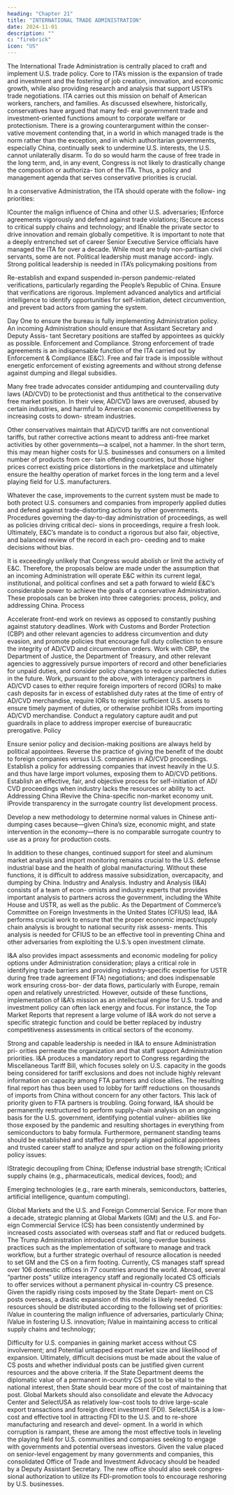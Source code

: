 ```yaml
---
heading: "Chapter 21"
title: "INTERNATIONAL TRADE ADMINISTRATION"
date: 2024-11-01
description: ""
c: "firebrick"
icon: "US"
---
```



The International Trade Administration is centrally placed to craft and implement U.S. trade policy. Core to ITA’s mission is the expansion of trade and investment and the fostering of job creation, innovation, and economic growth, while also providing research and analysis that support USTR’s trade negotiations. ITA carries out this mission on behalf of American workers, ranchers, and families. As discussed elsewhere, historically, conservatives have argued that many fed- eral government trade and investment-oriented functions amount to corporate welfare or protectionism. There is a growing counterargument within the conser- vative movement contending that, in a world in which managed trade is the norm rather than the exception, and in which authoritarian governments, especially China, continually seek to undermine U.S. interests, the U.S. cannot unilaterally disarm. To do so would harm the cause of free trade in the long term, and, in any event, Congress is not likely to drastically change the composition or authoriza- tion of the ITA. Thus, a policy and management agenda that serves conservative priorities is crucial.

In a conservative Administration, the ITA should operate with the follow-
ing priorities:

lCounter the malign influence of China and other U.S. adversaries;
lEnforce agreements vigorously and defend against trade violations;
lSecure access to critical supply chains and technology; and
lEnable the private sector to drive innovation and remain globally competitive.
It is important to note that a deeply entrenched set of career Senior Executive
Service officials have managed the ITA for over a decade. While most are truly
non-partisan civil servants, some are not. Political leadership must manage accord-
ingly. Strong political leadership is needed in ITA’s policymaking positions from


Re-establish and expand suspended in-person pandemic-related
verifications, particularly regarding the People’s Republic of China. Ensure
that verifications are rigorous.
Implement advanced analytics and artificial intelligence to identify
opportunities for self-initiation, detect circumvention, and prevent bad
actors from gaming the system.


Day One to ensure the bureau is fully implementing Administration policy. An
incoming Administration should ensure that Assistant Secretary and Deputy Assis-
tant Secretary positions are staffed by appointees as quickly as possible.
Enforcement and Compliance. Strong enforcement of trade agreements is
an indispensable function of the ITA carried out by Enforcement & Compliance
(E&C). Free and fair trade is impossible without energetic enforcement of existing agreements and without strong defense against dumping and illegal subsidies.

Many free trade advocates consider antidumping and countervailing duty laws
(AD/CVD) to be protectionist and thus antithetical to the conservative free market
position. In their view, AD/CVD laws are overused, abused by certain industries,
and harmful to American economic competitiveness by increasing costs to down-
stream industries.

Other conservatives maintain that AD/CVD tariffs are not conventional tariffs,
but rather corrective actions meant to address anti-free market activities by other
governments—a scalpel, not a hammer. In the short term, this may mean higher
costs for U.S. businesses and consumers on a limited number of products from cer-
tain offending countries, but those higher prices correct existing price distortions
in the marketplace and ultimately ensure the healthy operation of market forces
in the long term and a level playing field for U.S. manufacturers.

Whatever the case, improvements to the current system must be made to both
protect U.S. consumers and companies from improperly applied duties and defend
against trade-distorting actions by other governments. Procedures governing the
day-to-day administration of proceedings, as well as policies driving critical deci-
sions in proceedings, require a fresh look. Ultimately, E&C’s mandate is to conduct
a rigorous but also fair, objective, and balanced review of the record in each pro-
ceeding and to make decisions without bias.

It is exceedingly unlikely that Congress would abolish or limit the activity of
E&C. Therefore, the proposals below are made under the assumption that an
incoming Administration will operate E&C within its current legal, institutional,
and political confines and set a path forward to wield E&C’s considerable power to
achieve the goals of a conservative Administration. These proposals can be broken
into three categories: process, policy, and addressing China.
Process


Accelerate front-end work on reviews as opposed to constantly pushing
against statutory deadlines.
Work with Customs and Border Protection (CBP) and other relevant
agencies to address circumvention and duty evasion, and promote policies
that encourage full duty collection to ensure the integrity of AD/CVD and
circumvention orders.
Work with CBP, the Department of Justice, the Department of Treasury,
and other relevant agencies to aggressively pursue importers of record and
other beneficiaries for unpaid duties, and consider policy changes to reduce
uncollected duties in the future.
Work, pursuant to the above, with interagency partners in AD/CVD cases to
either require foreign importers of record (IORs) to make cash deposits far in
excess of established duty rates at the time of entry of AD/CVD merchandise,
require IORs to register sufficient U.S. assets to ensure timely payment of
duties, or otherwise prohibit IORs from importing AD/CVD merchandise.
Conduct a regulatory capture audit and put guardrails in place to address
improper exercise of bureaucratic prerogative.
Policy


Ensure senior policy and decision-making positions are always held by
political appointees.
Reverse the practice of giving the benefit of the doubt to foreign companies
versus U.S. companies in AD/CVD proceedings.
Establish a policy for addressing companies that invest heavily in the U.S.
and thus have large import volumes, exposing them to AD/CVD petitions.
Establish an effective, fair, and objective process for self-initiation of AD/
CVD proceedings when industry lacks the resources or ability to act.
Addressing China
lRevive the China-specific non-market economy unit.
lProvide transparency in the surrogate country list development process.


Develop a new methodology to determine normal values in Chinese anti-
dumping cases because—given China’s size, economic might, and state
intervention in the economy—there is no comparable surrogate country to
use as a proxy for production costs.


In addition to these changes, continued support for steel and aluminum market
analysis and import monitoring remains crucial to the U.S. defense industrial base
and the health of global manufacturing. Without these functions, it is difficult to
address massive subsidization, overcapacity, and dumping by China.
Industry and Analysis. Industry and Analysis (I&A) consists of a team of econ-
omists and industry experts that provides important analysis to partners across
the government, including the White House and USTR, as well as the public.
As the Department of Commerce’s Committee on Foreign Investments in the
United States (CFIUS) lead, I&A performs crucial work to ensure that the proper
economic impact/supply chain analysis is brought to national security risk assess-
ments. This analysis is needed for CFIUS to be an effective tool in preventing China
and other adversaries from exploiting the U.S.’s open investment climate.

I&A also provides impact assessments and economic modeling for policy
options under Administration consideration; plays a critical role in identifying
trade barriers and providing industry-specific expertise for USTR during free trade
agreement (FTA) negotiations; and does indispensable work ensuring cross-bor-
der data flows, particularly with Europe, remain open and relatively unrestricted.
However, outside of these functions, implementation of I&A’s mission as an
intellectual engine for U.S. trade and investment policy can often lack energy and
focus. For instance, the Top Market Reports that represent a large volume of I&A
work do not serve a specific strategic function and could be better replaced by
industry competitiveness assessments in critical sectors of the economy.

Strong and capable leadership is needed in I&A to ensure Administration pri-
orities permeate the organization and that staff support Administration priorities.
I&A produces a mandatory report to Congress regarding the Miscellaneous Tariff
Bill, which focuses solely on U.S. capacity in the goods being considered for tariff
exclusions and does not include highly relevant information on capacity among
FTA partners and close allies. The resulting final report has thus been used to lobby
for tariff reductions on thousands of imports from China without concern for any
other factors. This lack of priority given to FTA partners is troubling.
Going forward, I&A should be permanently restructured to perform supply-chain
analysis on an ongoing basis for the U.S. government, identifying potential vulner-
abilities like those exposed by the pandemic and resulting shortages in everything
from semiconductors to baby formula. Furthermore, permanent standing teams
should be established and staffed by properly aligned political appointees and trusted
career staff to analyze and spur action on the following priority policy issues:

lStrategic decoupling from China;
lDefense industrial base strength;
lCritical supply chains (e.g., pharmaceuticals, medical devices, food); and


Emerging technologies (e.g., rare earth minerals, semiconductors, batteries,
artificial intelligence, quantum computing).

Global Markets and the U.S. and Foreign Commercial Service. For more
than a decade, strategic planning at Global Markets (GM) and the U.S. and For-
eign Commercial Service (CS) has been consistently undermined by increased
costs associated with overseas staff and flat or reduced budgets. The Trump
Administration introduced crucial, long-overdue business practices such as the
implementation of software to manage and track workflow, but a further strategic
overhaul of resource allocation is needed to set GM and the CS on a firm footing.
Currently, CS manages staff spread over 106 domestic offices in 77 countries
around the world. Abroad, several “partner posts” utilize interagency staff and
regionally located CS officials to offer services without a permanent physical
in-country CS presence. Given the rapidly rising costs imposed by the State Depart-
ment on CS posts overseas, a drastic expansion of this model is likely needed.
CS resources should be distributed according to the following set of priorities:
lValue in countering the malign influence of adversaries, particularly China;
lValue in fostering U.S. innovation;
lValue in maintaining access to critical supply chains and technology;


Difficulty for U.S. companies in gaining market access without CS
involvement; and
Potential untapped export market size and likelihood of expansion.
Ultimately, difficult decisions must be made about the value of CS posts and
whether individual posts can be justified given current resources and the above
criteria. If the State Department deems the diplomatic value of a permanent
in-country CS post to be vital to the national interest, then State should bear more
of the cost of maintaining that post.
Global Markets should also consolidate and elevate the Advocacy Center and
SelectUSA as relatively low-cost tools to drive large-scale export transactions and foreign direct investment (FDI). SelectUSA is a low-cost and effective tool in
attracting FDI to the U.S. and to re-shore manufacturing and research and devel-
opment. In a world in which corruption is rampant, these are among the most
effective tools in leveling the playing field for U.S. communities and companies
seeking to engage with governments and potential overseas investors.
Given the value placed on senior-level engagement by many governments and
companies, this consolidated Office of Trade and Investment Advocacy should be
headed by a Deputy Assistant Secretary. The new office should also seek congres-
sional authorization to utilize its FDI-promotion tools to encourage reshoring by
U.S. businesses.

